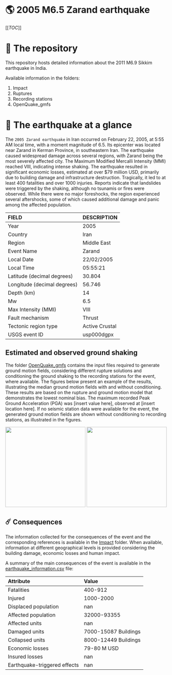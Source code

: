# 🌎 2005 M6.5 Zarand earthquake
[[_TOC_]]

# 📂 The repository

This repository hosts detailed information about the 2011 M6.9 Sikkim earthquake in India.

Available information in the folders:

1. Impact
2. Ruptures
3. Recording stations
4. OpenQuake_gmfs


# 🚀 The earthquake at a glance 

The `2005 Zarand earthquake` in Iran occurred on February 22, 2005, at 5:55 AM local time, with a moment magnitude of 6.5. Its epicenter was located near Zarand in Kerman Province, in southeastern Iran. The earthquake caused widespread damage across several regions, with Zarand being the most severely affected city. The Maximum Modified Mercalli Intensity (MMI) reached VIII, indicating intense shaking. The earthquake resulted in significant economic losses, estimated at over $79 million USD, primarily due to building damage and infrastructure destruction. Tragically, it led to at least 400 fatalities and over 1000 injuries. Reports indicate that landslides were triggered by the shaking, although no tsunamis or fires were observed. While there were no major foreshocks, the region experienced several aftershocks, some of which caused additional damage and panic among the affected population.

| FIELD | DESCRIPTION |
|:-------|:-------------|
| Year | 2005 |
| Country | Iran |
| Region | Middle East |
| Event Name | Zarand |
| Local Date | 22/02/2005 |
| Local Time | 05:55:21 |
| Latitude (decimal degrees) | 30.804 |
| Longitude (decimal degrees) | 56.746 |
| Depth (km) | 14 |
| Mw | 6.5 |
| Max Intensity (MMI) | VIII |
| Fault mechanism | Thrust |
| Tectonic region type | Active Crustal |
| USGS event ID | usp000dgpx |

## Estimated and observed ground shaking

The folder [OpenQuake_gmfs](./OpenQuake_gmfs/) contains the input files required to generate ground motion fields, considering different rupture solutions and conditioning the ground shaking to the recording stations for the event, where available. The figures below present an example of the results, illustrating the median ground motion fields with and without conditioning. These results are based on the rupture and ground motion model that demonstrates the lowest nominal bias. The maximum recorded Peak Ground Acceleration (PGA) was [insert value here], observed at [insert location here]. If no seismic station data were available for the event, the generated ground motion fields are shown without conditioning to recording stations, as illustrated in the figures.

<img src="./4_OpenQuake_gmfs/median_gmf_stations_none.png" height="250">
<img src="./4_OpenQuake_gmfs/median_gmf_stations_seismic.png" height="250">

## ☄️ Consequences

The information collected for the consequences of the event and the corresponding references is available in the [Impact](./Impact) folder. When available, information at different geographical levels is provided considering the building damage, economic losses and human impact.

A summary of the main consequences of the event is available in the [earthquake_information.csv](./earthquake_information.csv) file:

| Attribute | Value |
|:-------|:-------------|
| Fatalities | 400-912 |
| Injured | 1000-2000 |
| Displaced population | nan |
| Affected population | 32000-93355 |
| Affected units | nan |
| Damaged units | 7000-15087 Buildings |
| Collapsed units | 8000-12449 Buildings |
| Economic losses | 79-80 M USD |
| Insured losses | nan |
| Earthquake-triggered effects | nan |